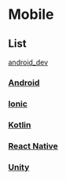 # Mobile

## List

[android_dev](android_dev.md)

### [Android](README_android.md)

### [Ionic](README_ionic)

### [Kotlin](README_kotlin.md)

### [React Native](README_react_native)

### [Unity](README_unity)
